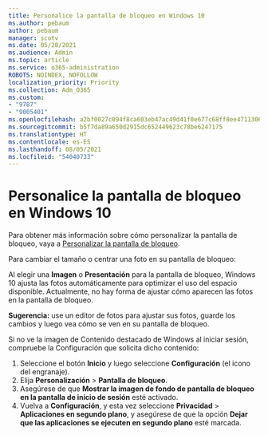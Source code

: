 ```yaml
---
title: Personalice la pantalla de bloqueo en Windows 10
ms.author: pebaum
author: pebaum
manager: scotv
ms.date: 05/28/2021
ms.audience: Admin
ms.topic: article
ms.service: o365-administration
ROBOTS: NOINDEX, NOFOLLOW
localization_priority: Priority
ms.collection: Adm_O365
ms.custom:
- "9787"
- "9005401"
ms.openlocfilehash: a2bf0027c094f8ca603eb47ac49d41f0e677c68ff8ee4711306d037bf826255c
ms.sourcegitcommit: b5f7da89a650d2915dc652449623c78be6247175
ms.translationtype: HT
ms.contentlocale: es-ES
ms.lasthandoff: 08/05/2021
ms.locfileid: "54040733"
---
```

# <a name="personalize-your-lock-screen-in-windows-10"></a>Personalice la pantalla de bloqueo en Windows 10

Para obtener más información sobre cómo personalizar la pantalla de bloqueo, vaya a [Personalizar la pantalla de bloqueo](https://support.microsoft.com/windows/personalize-your-lock-screen-81dab9b0-35cf-887c-84a0-6de8ef72bea0).

Para cambiar el tamaño o centrar una foto en su pantalla de bloqueo:

Al elegir una **Imagen** o **Presentación** para la pantalla de bloqueo, Windows 10 ajusta las fotos automáticamente para optimizar el uso del espacio disponible. Actualmente, no hay forma de ajustar cómo aparecen las fotos en la pantalla de bloqueo.

**Sugerencia:** use un editor de fotos para ajustar sus fotos, guarde los cambios y luego vea cómo se ven en su pantalla de bloqueo.

Si no ve la imagen de Contenido destacado de Windows al iniciar sesión, compruebe la Configuración que solicita dicho contenido: 

1. Seleccione el botón **Inicio** y luego seleccione **Configuración** (el icono del engranaje).
1. Elija **Personalización** > **Pantalla de bloqueo**.
1. Asegúrese de que **Mostrar la imagen de fondo de pantalla de bloqueo en la pantalla de inicio de sesión** esté activado.
1. Vuelva a **Configuración**, y esta vez seleccione **Privacidad** > **Aplicaciones en segundo plano**, y asegúrese de que la opción **Dejar que las aplicaciones se ejecuten en segundo plano** esté marcada.